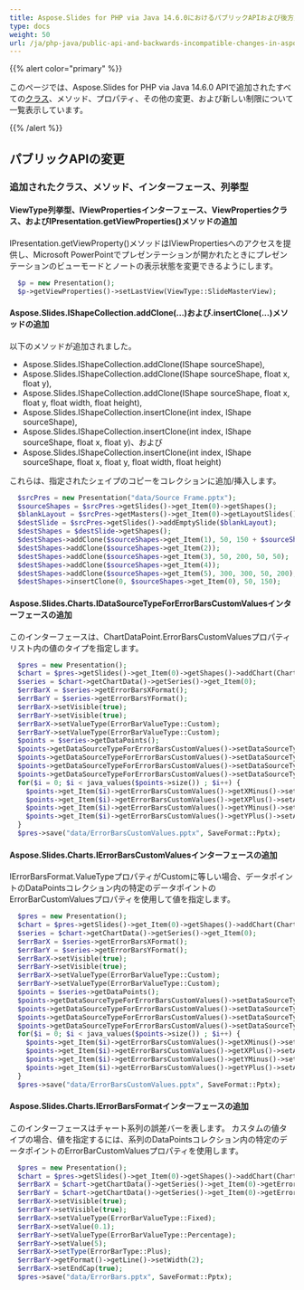 ```yaml
---
title: Aspose.Slides for PHP via Java 14.6.0におけるパブリックAPIおよび後方互換性のない変更
type: docs
weight: 50
url: /ja/php-java/public-api-and-backwards-incompatible-changes-in-aspose-slides-for-java-14-6-0/
---
```


{{% alert color="primary" %}} 

このページでは、Aspose.Slides for PHP via Java 14.6.0 APIで追加されたすべての[クラス](/slides/ja/php-java/public-api-and-backwards-incompatible-changes-in-aspose-slides-for-java-14-6-0/)、メソッド、プロパティ、その他の変更、および新しい制限について一覧表示しています。

{{% /alert %}} 
## **パブリックAPIの変更**
### **追加されたクラス、メソッド、インターフェース、列挙型**
#### **ViewType列挙型、IViewPropertiesインターフェース、ViewPropertiesクラス、およびIPresentation.getViewProperties()メソッドの追加**
IPresentation.getViewProperty()メソッドはIViewPropertiesへのアクセスを提供し、Microsoft PowerPointでプレゼンテーションが開かれたときにプレゼンテーションのビューモードとノートの表示状態を変更できるようにします。

```php
  $p = new Presentation();
  $p->getViewProperties()->setLastView(ViewType::SlideMasterView);

```
#### **Aspose.Slides.IShapeCollection.addClone(...)および.insertClone(...)メソッドの追加**
以下のメソッドが追加されました。

- Aspose.Slides.IShapeCollection.addClone(IShape sourceShape),
- Aspose.Slides.IShapeCollection.addClone(IShape sourceShape, float x, float y),
- Aspose.Slides.IShapeCollection.addClone(IShape sourceShape, float x, float y, float width, float height),
- Aspose.Slides.IShapeCollection.insertClone(int index, IShape sourceShape),
- Aspose.Slides.IShapeCollection.insertClone(int index, IShape sourceShape, float x, float y)、および
- Aspose.Slides.IShapeCollection.insertClone(int index, IShape sourceShape, float x, float y, float width, float height)

これらは、指定されたシェイプのコピーをコレクションに追加/挿入します。

```php
  $srcPres = new Presentation("data/Source Frame.pptx");
  $sourceShapes = $srcPres->getSlides()->get_Item(0)->getShapes();
  $blankLayout = $srcPres->getMasters()->get_Item(0)->getLayoutSlides()->getByType(SlideLayoutType::Blank);
  $destSlide = $srcPres->getSlides()->addEmptySlide($blankLayout);
  $destShapes = $destSlide->getShapes();
  $destShapes->addClone($sourceShapes->get_Item(1), 50, 150 + $sourceShapes->get_Item(0)->getHeight());
  $destShapes->addClone($sourceShapes->get_Item(2));
  $destShapes->addClone($sourceShapes->get_Item(3), 50, 200, 50, 50);
  $destShapes->addClone($sourceShapes->get_Item(4));
  $destShapes->addClone($sourceShapes->get_Item(5), 300, 300, 50, 200);
  $destShapes->insertClone(0, $sourceShapes->get_Item(0), 50, 150);

```
#### **Aspose.Slides.Charts.IDataSourceTypeForErrorBarsCustomValuesインターフェースの追加**
このインターフェースは、ChartDataPoint.ErrorBarsCustomValuesプロパティリスト内の値のタイプを指定します。

```php
  $pres = new Presentation();
  $chart = $pres->getSlides()->get_Item(0)->getShapes()->addChart(ChartType::Bubble, 50, 50, 400, 300, true);
  $series = $chart->getChartData()->getSeries()->get_Item(0);
  $errBarX = $series->getErrorBarsXFormat();
  $errBarY = $series->getErrorBarsYFormat();
  $errBarX->setVisible(true);
  $errBarY->setVisible(true);
  $errBarX->setValueType(ErrorBarValueType::Custom);
  $errBarY->setValueType(ErrorBarValueType::Custom);
  $points = $series->getDataPoints();
  $points->getDataSourceTypeForErrorBarsCustomValues()->setDataSourceTypeForXPlusValues(DataSourceType::DoubleLiterals);
  $points->getDataSourceTypeForErrorBarsCustomValues()->setDataSourceTypeForXMinusValues(DataSourceType::DoubleLiterals);
  $points->getDataSourceTypeForErrorBarsCustomValues()->setDataSourceTypeForYPlusValues(DataSourceType::DoubleLiterals);
  $points->getDataSourceTypeForErrorBarsCustomValues()->setDataSourceTypeForYMinusValues(DataSourceType::DoubleLiterals);
  for($i = 0; $i < java_values($points->size()) ; $i++) {
    $points->get_Item($i)->getErrorBarsCustomValues()->getXMinus()->setAsLiteralDouble($i + 1);
    $points->get_Item($i)->getErrorBarsCustomValues()->getXPlus()->setAsLiteralDouble($i + 1);
    $points->get_Item($i)->getErrorBarsCustomValues()->getYMinus()->setAsLiteralDouble($i + 1);
    $points->get_Item($i)->getErrorBarsCustomValues()->getYPlus()->setAsLiteralDouble($i + 1);
  }
  $pres->save("data/ErrorBarsCustomValues.pptx", SaveFormat::Pptx);

```
#### **Aspose.Slides.Charts.IErrorBarsCustomValuesインターフェースの追加**
IErrorBarsFormat.ValueTypeプロパティがCustomに等しい場合、データポイントのDataPointsコレクション内の特定のデータポイントのErrorBarCustomValuesプロパティを使用して値を指定します。

```php
  $pres = new Presentation();
  $chart = $pres->getSlides()->get_Item(0)->getShapes()->addChart(ChartType::Bubble, 50, 50, 400, 300, true);
  $series = $chart->getChartData()->getSeries()->get_Item(0);
  $errBarX = $series->getErrorBarsXFormat();
  $errBarY = $series->getErrorBarsYFormat();
  $errBarX->setVisible(true);
  $errBarY->setVisible(true);
  $errBarX->setValueType(ErrorBarValueType::Custom);
  $errBarY->setValueType(ErrorBarValueType::Custom);
  $points = $series->getDataPoints();
  $points->getDataSourceTypeForErrorBarsCustomValues()->setDataSourceTypeForXPlusValues(DataSourceType::DoubleLiterals);
  $points->getDataSourceTypeForErrorBarsCustomValues()->setDataSourceTypeForXMinusValues(DataSourceType::DoubleLiterals);
  $points->getDataSourceTypeForErrorBarsCustomValues()->setDataSourceTypeForYPlusValues(DataSourceType::DoubleLiterals);
  $points->getDataSourceTypeForErrorBarsCustomValues()->setDataSourceTypeForYMinusValues(DataSourceType::DoubleLiterals);
  for($i = 0; $i < java_values($points->size()) ; $i++) {
    $points->get_Item($i)->getErrorBarsCustomValues()->getXMinus()->setAsLiteralDouble($i + 1);
    $points->get_Item($i)->getErrorBarsCustomValues()->getXPlus()->setAsLiteralDouble($i + 1);
    $points->get_Item($i)->getErrorBarsCustomValues()->getYMinus()->setAsLiteralDouble($i + 1);
    $points->get_Item($i)->getErrorBarsCustomValues()->getYPlus()->setAsLiteralDouble($i + 1);
  }
  $pres->save("data/ErrorBarsCustomValues.pptx", SaveFormat::Pptx);

```
#### **Aspose.Slides.Charts.IErrorBarsFormatインターフェースの追加**
このインターフェースはチャート系列の誤差バーを表します。
カスタムの値タイプの場合、値を指定するには、系列のDataPointsコレクション内の特定のデータポイントのErrorBarCustomValuesプロパティを使用します。

```php
  $pres = new Presentation();
  $chart = $pres->getSlides()->get_Item(0)->getShapes()->addChart(ChartType::Bubble, 50, 50, 400, 300, true);
  $errBarX = $chart->getChartData()->getSeries()->get_Item(0)->getErrorBarsXFormat();
  $errBarY = $chart->getChartData()->getSeries()->get_Item(0)->getErrorBarsYFormat();
  $errBarX->setVisible(true);
  $errBarY->setVisible(true);
  $errBarX->setValueType(ErrorBarValueType::Fixed);
  $errBarX->setValue(0.1);
  $errBarY->setValueType(ErrorBarValueType::Percentage);
  $errBarY->setValue(5);
  $errBarX->setType(ErrorBarType::Plus);
  $errBarY->getFormat()->getLine()->setWidth(2);
  $errBarX->setEndCap(true);
  $pres->save("data/ErrorBars.pptx", SaveFormat::Pptx);

```